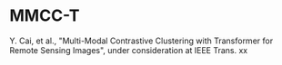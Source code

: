# MMCC-T

Y. Cai, et al., "Multi-Modal Contrastive Clustering with Transformer for Remote Sensing Images", under consideration at IEEE Trans. xx
